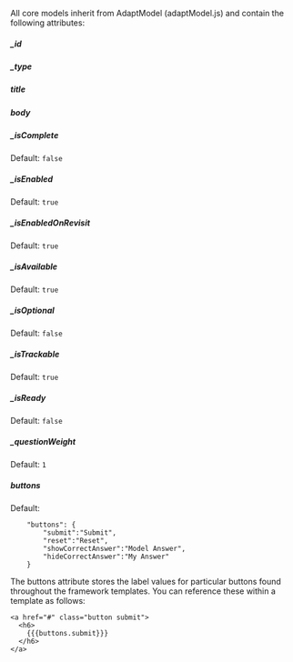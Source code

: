 All core models inherit from AdaptModel (adaptModel.js) and contain the following attributes:

##### _id

##### _type

##### title

##### body

##### _isComplete
Default: ``false``

##### _isEnabled
Default: ``true``

##### _isEnabledOnRevisit
Default: ``true``

##### _isAvailable
Default: ``true``

##### _isOptional
Default: ``false``

##### _isTrackable
Default: ``true``

##### _isReady
Default: ``false``

##### _questionWeight
Default: ``1``

##### buttons
Default:
```
    "buttons": {
        "submit":"Submit",
        "reset":"Reset",
        "showCorrectAnswer":"Model Answer",
        "hideCorrectAnswer":"My Answer"
    }
```

The buttons attribute stores the label values for particular buttons found throughout the framework templates. You can reference these within a template as follows:

```
<a href="#" class="button submit">
  <h6>  
    {{{buttons.submit}}} 
  </h6>
</a>
```
